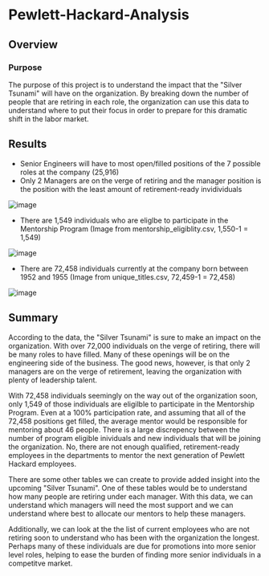 # Pewlett-Hackard-Analysis
## Overview
### Purpose
The purpose of this project is to understand the impact that the "Silver Tsunami" will have on the organization. By breaking down the number of people that are retiring in each role, the organization can use this data to understand where to put their focus in order to prepare for this dramatic shift in the labor market.

## Results
* Senior Engineers will have to most open/filled positions of the 7 possible roles at the company (25,916)
* Only 2 Managers are on the verge of retiring and the manager position is the position with the least amount of retirement-ready invidividuals

![image](https://user-images.githubusercontent.com/102189324/170903537-c9aa060a-4ea2-432d-93ad-249ab2daec34.png)

* There are 1,549 individuals who are eliglbe to participate in the Mentorship Program (Image from mentorship_eligiblity.csv, 1,550-1 = 1,549)

![image](https://user-images.githubusercontent.com/102189324/170903593-2ad8dae5-fe7c-4a65-85cd-49d0a1d836b8.png)

* There are 72,458 individuals currently at the company born between 1952 and 1955 (Image from unique_titles.csv, 72,459-1 = 72,458)

![image](https://user-images.githubusercontent.com/102189324/170903864-0739fcaf-f199-4129-bdd2-5b1c92f3ef9b.png)


## Summary

According to the data, the "Silver Tsunami" is sure to make an impact on the organization. With over 72,000 individuals on the verge of retiring, there will be many roles to have filled. Many of these openings will be on the engineering side of the business. The good news, however, is that only 2 managers are on the verge of retirement, leaving the organization with plenty of leadership talent.

With 72,458 individuals seemingly on the way out of the organization soon, only 1,549 of those individuals are eligilble to participate in the Mentorship Program. Even at a 100% participation rate, and assuming that all of the 72,458 positions get filled, the average mentor would be responsible for mentoring about 46 people. There is a large discrepency between the number of program eligible inividuals and new individuals that will be joining the organization. No, there are not enough qualified, retirement-ready employees in the departments to mentor the next generation of Pewlett Hackard employees.

There are some other tables we can create to provide added insight into the upcoming "Silver Tsunami". One of these tables would be to understand how many people are retiring under each manager. With this data, we can understand which managers will need the most support and we can understand where best to allocate our mentors to help these managers.

Additionally, we can look at the the list of current employees who are not retiring soon to understand who has been with the organization the longest. Perhaps many of these individuals are due for promotions into more senior level roles, helping to ease the burden of finding more senior individuals in a competitve market.
